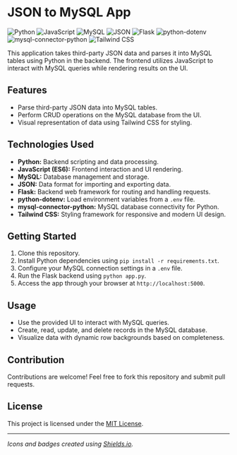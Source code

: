 # JSON to MySQL App

<img src="https://img.shields.io/badge/Python-%23129da7?style=for-the-badge&logo=python" alt="Python">
<img src="https://img.shields.io/badge/JavaScript-%231a759f?style=for-the-badge&logo=javascript" alt="JavaScript">
<img src="https://img.shields.io/badge/MySQL-%231d6280?style=for-the-badge&logo=mysql" alt="MySQL">
<img src="https://img.shields.io/badge/JSON-%231f4262?style=for-the-badge&logo=json" alt="JSON">
<img src="https://img.shields.io/badge/Flask-%23214c6e?style=for-the-badge&logo=flask" alt="Flask">
<img src="https://img.shields.io/badge/python--dotenv-%23246480?style=for-the-badge&logo=python" alt="python-dotenv">
<img src="https://img.shields.io/badge/mysql--connector--python-%232d5970?style=for-the-badge&logo=mysql" alt="mysql-connector-python">
<img src="https://img.shields.io/badge/Tailwind%20CSS-%23336488?style=for-the-badge&logo=tailwind-css" alt="Tailwind CSS">

This application takes third-party JSON data and parses it into MySQL tables using Python in the backend. The frontend utilizes JavaScript to interact with MySQL queries while rendering results on the UI.

## Features

- Parse third-party JSON data into MySQL tables.
- Perform CRUD operations on the MySQL database from the UI.
- Visual representation of data using Tailwind CSS for styling.

## Technologies Used

- **Python:** Backend scripting and data processing.
- **JavaScript (ES6):** Frontend interaction and UI rendering.
- **MySQL:** Database management and storage.
- **JSON:** Data format for importing and exporting data.
- **Flask:** Backend web framework for routing and handling requests.
- **python-dotenv:** Load environment variables from a `.env` file.
- **mysql-connector-python:** MySQL database connectivity for Python.
- **Tailwind CSS:** Styling framework for responsive and modern UI design.

## Getting Started

1. Clone this repository.
2. Install Python dependencies using `pip install -r requirements.txt`.
3. Configure your MySQL connection settings in a `.env` file.
4. Run the Flask backend using `python app.py`.
5. Access the app through your browser at `http://localhost:5000`.

## Usage

- Use the provided UI to interact with MySQL queries.
- Create, read, update, and delete records in the MySQL database.
- Visualize data with dynamic row backgrounds based on completeness.

## Contribution

Contributions are welcome! Feel free to fork this repository and submit pull requests.

## License

This project is licensed under the [MIT License](LICENSE.md).

---

*Icons and badges created using [Shields.io](https://shields.io/).*
